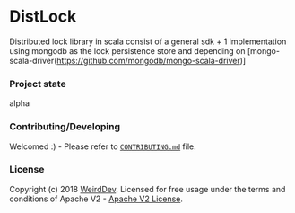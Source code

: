 # DistLock

Distributed lock library in scala
consist of a general sdk + 1 implementation using mongodb as the lock persistence store and depending on [mongo-scala-driver(https://github.com/mongodb/mongo-scala-driver)]

### Project state
alpha

### Contributing/Developing
Welcomed :) - Please refer to [`CONTRIBUTING.md`](./CONTRIBUTING.md) file.


### License
Copyright (c) 2018  [WeirdDev](http://weirddev.com).
Licensed for free usage under the terms and conditions of Apache V2 - [Apache V2 License](https://www.apache.org/licenses/LICENSE-2.0).
